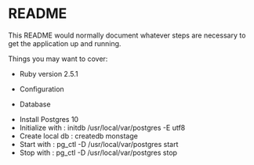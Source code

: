 # README

This README would normally document whatever steps are necessary to get the
application up and running.

Things you may want to cover:

* Ruby version
2.5.1

* Configuration

* Database
- Install Postgres 10
- Initialize with : initdb /usr/local/var/postgres -E utf8
- Create local db : createdb monstage
- Start with : pg_ctl -D /usr/local/var/postgres start
- Stop with : pg_ctl -D /usr/local/var/postgres stop
